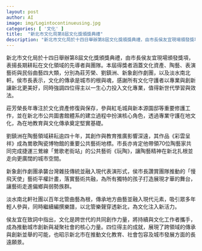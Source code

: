 ```yaml
---
layout: post
author: AI
image: img/Logintocontinueusing.jpg
categories: [ '文化' ]
title:  "新北市文化局第8屆文化獎頒獎典禮"
description: "新北市文化局於十四日舉辦第8屆文化獎頒獎典禮，由市長侯友宜現場頒發獎項，表揚長期耕耘在文化領域的先導者與團隊。本屆得獎者涵蓋文化資產、陶藝、表演藝術與民俗曲藝四大類，分別為莊芳榮、劉鎮洲、新象創作劇團，以及淡水南北軒。侯市長表示，文化的傳承是城市的根與魂，感謝所有文化守護者以專業與創新讓新北更美好，同時強調四位得主以一生心力投入文化專業，值得新世代學習與效法。"
---
```

新北市文化局於十四日舉辦第8屆文化獎頒獎典禮，由市長侯友宜現場頒發獎項，表揚長期耕耘在文化領域的先導者與團隊。本屆得獎者涵蓋文化資產、陶藝、表演藝術與民俗曲藝四大類，分別為莊芳榮、劉鎮洲、新象創作劇團，以及淡水南北軒。侯市長表示，文化的傳承是城市的根與魂，感謝所有文化守護者以專業與創新讓新北更美好，同時強調四位得主以一生心力投入文化專業，值得新世代學習與效法。

莊芳榮長年專注於文化資產修復與保存，參與紅毛城與新本源園邸等重要修護工作，並在新北市公共圖書館體系的建立過程中扮演核心角色，透過專業守護在地文化，為在地教育與文化傳承奠定堅實基礎。

劉鎮洲在陶藝領域耕耘逾四十年，其創作與教育推廣影響深遠，其作品《彩雲呈祥》成為鶯歌陶瓷博物館的重要公共藝術地標。市長亦肯定他帶領70位陶藝家共同完成捷運三鶯線「鶯歌老街站」的公共藝術《玩陶》，讓陶藝精神在新北扎根並走向更廣闊的城市空間。

新象創作劇團承襲台灣雜技傳統並融入現代表演形式，侯市長讚賞團隊推動的「慢飛天使」藝術平權計畫，落實藝術共融，為所有獨特的孩子打造展現才華的舞台，讓藝術走進偏鄉與弱勢族群。

淡水南北軒社團以百年北管曲藝為根，傳承地方曲藝並融入現代元素，吸引眾多年輕人參與，同時繼續編撰樂譜，以北管樂聲穿透新北，為文化注入新活力。

侯友宜在致詞中指出，文化是跨世代的共同創作力量，將持續與文化工作者攜手，成為推動城市創新與凝聚社會的核心力量。四位得主的成就，展現了跨領域的傳承與創新並舉的可能，也昭示新北市在推動文化教育、社會包容及城市發展方面的長遠願景。